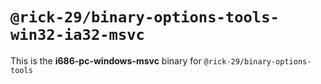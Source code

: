 # `@rick-29/binary-options-tools-win32-ia32-msvc`

This is the **i686-pc-windows-msvc** binary for `@rick-29/binary-options-tools`
